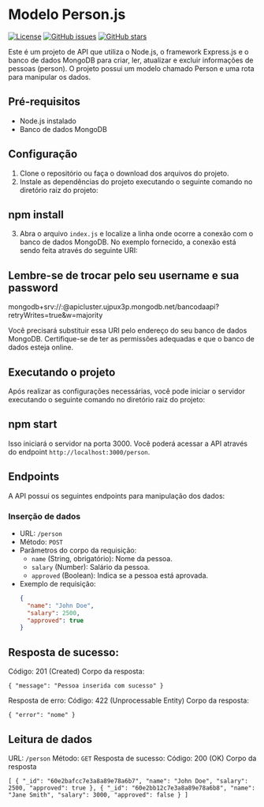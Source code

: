# Modelo Person.js

[![License](https://img.shields.io/badge/License-MIT-blue.svg)](https://opensource.org/licenses/MIT)
[![GitHub issues](https://img.shields.io/github/issues/seu-usuario/seu-repositorio.svg)](https://github.com/seu-usuario/seu-repositorio/issues)
[![GitHub stars](https://img.shields.io/github/stars/seu-usuario/seu-repositorio.svg)](https://github.com/seu-usuario/seu-repositorio/stargazers)

Este é um projeto de API que utiliza o Node.js, o framework Express.js e o banco de dados MongoDB para criar, ler, atualizar e excluir informações de pessoas (person). O projeto possui um modelo chamado Person e uma rota para manipular os dados.

## Pré-requisitos
- Node.js instalado
- Banco de dados MongoDB

## Configuração
1. Clone o repositório ou faça o download dos arquivos do projeto.
2. Instale as dependências do projeto executando o seguinte comando no diretório raiz do projeto:

## npm install

3. Abra o arquivo `index.js` e localize a linha onde ocorre a conexão com o banco de dados MongoDB. No exemplo fornecido, a conexão está sendo feita através do seguinte URI:


## Lembre-se de trocar pelo seu username e sua password 
mongodb+srv://<username>:<password>@apicluster.ujpux3p.mongodb.net/bancodaapi?retryWrites=true&w=majority

Você precisará substituir essa URI pelo endereço do seu banco de dados MongoDB. Certifique-se de ter as permissões adequadas e que o banco de dados esteja online.

## Executando o projeto
Após realizar as configurações necessárias, você pode iniciar o servidor executando o seguinte comando no diretório raiz do projeto:

## npm start

Isso iniciará o servidor na porta 3000. Você poderá acessar a API através do endpoint `http://localhost:3000/person`.

## Endpoints
A API possui os seguintes endpoints para manipulação dos dados:

### Inserção de dados
- URL: `/person`
- Método: `POST`
- Parâmetros do corpo da requisição:
  - `name` (String, obrigatório): Nome da pessoa.
  - `salary` (Number): Salário da pessoa.
  - `approved` (Boolean): Indica se a pessoa está aprovada.
- Exemplo de requisição:
  ```json
  {
    "name": "John Doe",
    "salary": 2500,
    "approved": true
  }

 ## Resposta de sucesso:
Código: 201 (Created)
Corpo da resposta:

`{
  "message": "Pessoa inserida com sucesso"
}`

Resposta de erro:
Código: 422 (Unprocessable Entity)
Corpo da resposta:

`{
  "error": "nome"
}`

## Leitura de dados
URL: `/person`
Método: `GET`
Resposta de sucesso:
Código: 200 (OK)
Corpo da resposta

`[
  {
    "_id": "60e2bafcc7e3a8a89e78a6b7",
    "name": "John Doe",
    "salary": 2500,
    "approved": true
  },
  {
    "_id": "60e2bb12c7e3a8a89e78a6b8",
    "name": "Jane Smith",
    "salary": 3000,
    "approved": false
  }
]`



